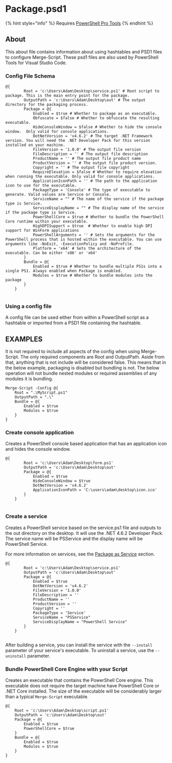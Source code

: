 # Package.psd1

{% hint style="info" %}
Requires [PowerShell Pro Tools](https://ironmansoftware.com/poshtools)
{% endhint %}

## About

This about file contains information about using hashtables and PSD1 files to configure Merge-Script. These psd1 files are also used by PowerShell Tools for Visual Studio Code. 

### Config File Schema

```text
@{
        Root = 'c:\Users\Adam\Desktop\service.ps1' # Root script to package. This is the main entry point for the package. 
        OutputPath = 'c:\Users\Adam\Desktop\out' # The output directory for the packaging process. 
        Package = @{
            Enabled = $true # Whether to package as an executable. 
            Obfuscate = $false # Whether to obfuscate the resulting executable. 
            HideConsoleWindow = $false # Whether to hide the console window.  Only valid for console applications.
            DotNetVersion = 'v4.6.2' # The target .NET Framework version. You will need the .NET Developer Pack for this version installed on your machine.  
            FileVersion = '1.0.0' # The output file version
            FileDescription = '' # The output file description
            ProductName = '' # The output file product name
            ProductVersion = '' # The output file product version.
            Copyright = '' # The output file copyright
            RequireElevation = $false # Whether to require elevation when running the executable. Only valid for console applications. 
            ApplicationIconPath = '' # The path to the application icon to use for the executable. 
            PackageType = 'Console' # The type of executable to generate. Valid values are Service or Console. 
            ServiceName = "" # The name of the service if the package type is Service. 
            ServiceDisplayName = "" # The display name of the service if the package type is Service. 
            PowerShellCore = $true # Whether to bundle the PowerShell Core runtime within your executable. 
            HighDPISupport = $true  # Whether to enable high DPI support for WinForm applications
            PowerShellArguments = '' # Sets the arguments for the PowerShell process that is hosted within the executable. You can use arguments like -NoExit, -ExecutionPolicy and -NoProfile.
            Platform = 'x64' # Sets the architecture of the executable. Can be either 'x86' or 'x64'
        }
        Bundle = @{
            Enabled = $true # Whether to bundle multiple PS1s into a single PS1. Always enabled when Package is enabled. 
            Modules = $true # Whether to bundle modules into the package
        }
    }
    
```

### Using a config file

A config file can be used either from within a PowerShell script as a hashtable or imported from a PSD1 file containing the hashtable.

## EXAMPLES

It is not required to include all aspects of the config when using Merge-Script. The only required components are Root and OutputPath. Aside from that, anything that is not include will be considered false. This means that in the below example, packaging is disabled but bundling is not. The below operation will not bundle nested modules or required assemblies of any modules it is bundling.

```text
Merge-Script -Config @{ 
    Root = ".\MyScript.ps1"
    OutputPath = ".\"
    Bundle = @{
        Enabled = $true
        Modules = $true
    }
}
```

### Create console application

Creates a PowerShell console based application that has an application icon and hides the console window. 

```text
@{
        Root = 'c:\Users\Adam\Desktop\form.ps1'
        OutputPath = 'c:\Users\Adam\Desktop\out'
        Package = @{
            Enabled = $true
            HideConsoleWindow = $true
            DotNetVersion = 'v4.6.2'
            ApplicationIconPath = 'C:\users\adam\desktop\icon.ico'
        }
    }
    
```

### Create a service

Creates a PowerShell service based on the service.ps1 file and outputs to the out directory on the desktop. It will use the .NET 4.6.2 Developer Pack. The service name will be PSService and the display name will be PowerShell Service. 

For more information on services, see the [Package as Service](package-a-service.md) section.

```text
@{
        Root = 'c:\Users\Adam\Desktop\service.ps1'
        OutputPath = 'c:\Users\Adam\Desktop\out'
        Package = @{
            Enabled = $true
            DotNetVersion = 'v4.6.2'
            FileVersion = '1.0.0'
            FileDescription = ''
            ProductName = ''
            ProductVersion = ''
            Copyright = ''
            PackageType = 'Service'
            ServiceName = "PSService"
            ServiceDisplayName = "PowerShell Service"
        }
    }
    
```

After building a service, you can install the service with the `--install` parameter of your service's executable. To uninstall a service, use the `--uninstall` parameter. 

### Bundle PowerShell Core Engine with your Script

Creates an executable that contains the PowerShell Core engine. This executable does not require the target machine have PowerShell Core or .NET Core installed. The size of the executable will be considerably larger than a typical `Merge-Script` executable. 

```text
@{
    Root = 'c:\Users\Adam\Desktop\script.ps1'
    OutputPath = 'c:\Users\Adam\Desktop\out'
    Package = @{
        Enabled = $true
        PowerShellCore = $true
    }
    Bundle = @{
        Enabled = $true
        Modules = $true
    }
}
```

